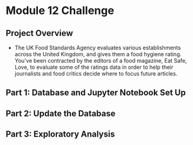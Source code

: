 # Module 12 Challenge

## Project Overview 
- The UK Food Standards Agency evaluates various establishments across the United Kingdom, and gives them a food hygiene rating. You've been contracted by the editors of a food magazine, Eat Safe, Love, to evaluate some of the ratings data in order to help their journalists and food critics decide where to focus future articles.

## Part 1: Database and Jupyter Notebook Set Up

## Part 2: Update the Database

## Part 3: Exploratory Analysis